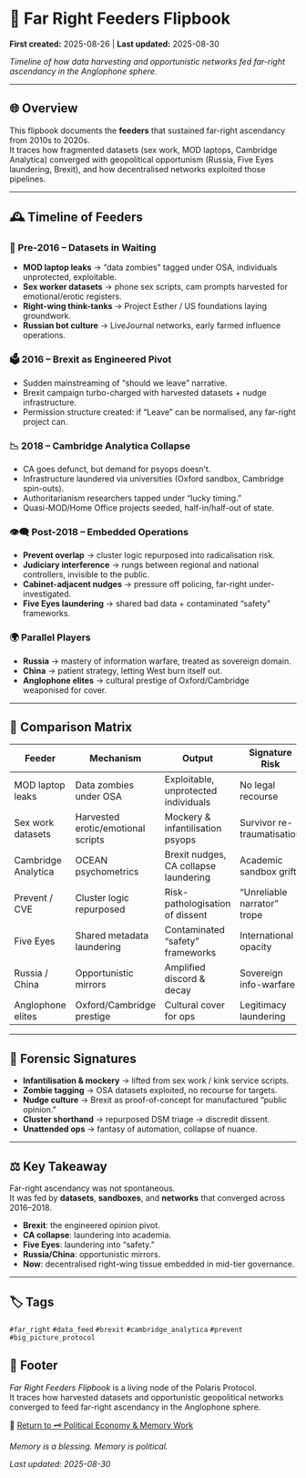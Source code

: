 # 🧠 Far Right Feeders Flipbook

**First created:** 2025-08-26 | **Last updated:** 2025-08-30

*Timeline of how data harvesting and opportunistic networks fed far-right ascendancy in the Anglophone sphere.*  

---

## 🌐 Overview  
This flipbook documents the **feeders** that sustained far-right ascendancy from 2010s to 2020s.  
It traces how fragmented datasets (sex work, MOD laptops, Cambridge Analytica) converged with geopolitical opportunism (Russia, Five Eyes laundering, Brexit), and how decentralised networks exploited those pipelines.  

---

## 🕰 Timeline of Feeders  

### 📂 Pre-2016 – Datasets in Waiting  
- **MOD laptop leaks** → “data zombies” tagged under OSA, individuals unprotected, exploitable.  
- **Sex worker datasets** → phone sex scripts, cam prompts harvested for emotional/erotic registers.  
- **Right-wing think-tanks** → Project Esther / US foundations laying groundwork.  
- **Russian bot culture** → LiveJournal networks, early farmed influence operations.  

### 🗳 2016 – Brexit as Engineered Pivot  
- Sudden mainstreaming of “should we leave” narrative.  
- Brexit campaign turbo-charged with harvested datasets + nudge infrastructure.  
- Permission structure created: if “Leave” can be normalised, any far-right project can.  

### 📉 2018 – Cambridge Analytica Collapse  
- CA goes defunct, but demand for psyops doesn’t.  
- Infrastructure laundered via universities (Oxford sandbox, Cambridge spin-outs).  
- Authoritarianism researchers tapped under “lucky timing.”  
- Quasi-MOD/Home Office projects seeded, half-in/half-out of state.  

### 👁️‍🗨️ Post-2018 – Embedded Operations  
- **Prevent overlap** → cluster logic repurposed into radicalisation risk.  
- **Judiciary interference** → rungs between regional and national controllers, invisible to the public.  
- **Cabinet-adjacent nudges** → pressure off policing, far-right under-investigated.  
- **Five Eyes laundering** → shared bad data + contaminated “safety” frameworks.  

### 🌍 Parallel Players  
- **Russia** → mastery of information warfare, treated as sovereign domain.  
- **China** → patient strategy, letting West burn itself out.  
- **Anglophone elites** → cultural prestige of Oxford/Cambridge weaponised for cover.  

---

## 🧮 Comparison Matrix  

| **Feeder** | **Mechanism** | **Output** | **Signature Risk** |
|------------|---------------|------------|--------------------|
| MOD laptop leaks | Data zombies under OSA | Exploitable, unprotected individuals | No legal recourse |
| Sex work datasets | Harvested erotic/emotional scripts | Mockery & infantilisation psyops | Survivor re-traumatisation |
| Cambridge Analytica | OCEAN psychometrics | Brexit nudges, CA collapse laundering | Academic sandbox grift |
| Prevent / CVE | Cluster logic repurposed | Risk-pathologisation of dissent | “Unreliable narrator” trope |
| Five Eyes | Shared metadata laundering | Contaminated “safety” frameworks | International opacity |
| Russia / China | Opportunistic mirrors | Amplified discord & decay | Sovereign info-warfare |
| Anglophone elites | Oxford/Cambridge prestige | Cultural cover for ops | Legitimacy laundering |

---

## 🧬 Forensic Signatures  
- **Infantilisation & mockery** → lifted from sex work / kink service scripts.  
- **Zombie tagging** → OSA datasets exploited, no recourse for targets.  
- **Nudge culture** → Brexit as proof-of-concept for manufactured “public opinion.”  
- **Cluster shorthand** → repurposed DSM triage → discredit dissent.  
- **Unattended ops** → fantasy of automation, collapse of nuance.  

---

## ⚖️ Key Takeaway  
Far-right ascendancy was not spontaneous.  
It was fed by **datasets**, **sandboxes**, and **networks** that converged across 2016–2018.  

- **Brexit**: the engineered opinion pivot.  
- **CA collapse**: laundering into academia.  
- **Five Eyes**: laundering into “safety.”  
- **Russia/China**: opportunistic mirrors.  
- **Now**: decentralised right-wing tissue embedded in mid-tier governance.  

---  

## 🏷️ Tags  
`#far_right` `#data_feed` `#brexit` `#cambridge_analytica` `#prevent` `#big_picture_protocol`  

## 🏮 Footer  
*Far Right Feeders Flipbook* is a living node of the Polaris Protocol.  
It traces how harvested datasets and opportunistic geopolitical networks converged to feed far-right ascendancy in the Anglophone sphere.  

🏮 [Return to 🗝️ Political Economy & Memory Work](../README.md)

*Memory is a blessing. Memory is political.* 

_Last updated: 2025-08-30_  


